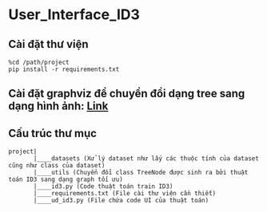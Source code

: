 # User_Interface_ID3

## Cài đặt thư viện
```
%cd /path/project
pip install -r requirements.txt
```

## Cài đặt graphviz để chuyển đổi dạng tree sang dạng hình ảnh: [Link](https://graphviz.org/download/)


## Cấu trúc thư mục
```
project|
       |____datasets (Xử lý dataset như lấy các thuộc tính của dataset cũng như class của dataset)
       |____utils (Chuyển đổi class TreeNode được sinh ra bởi thuật toán ID3 sang dạng graph tối ưu)
       |____id3.py (Code thuật toán train ID3)
       |____requirements.txt (File cài thư viện cần thiết)
       |____ud_id3.py (File chứa code UI của thuật toán)
```